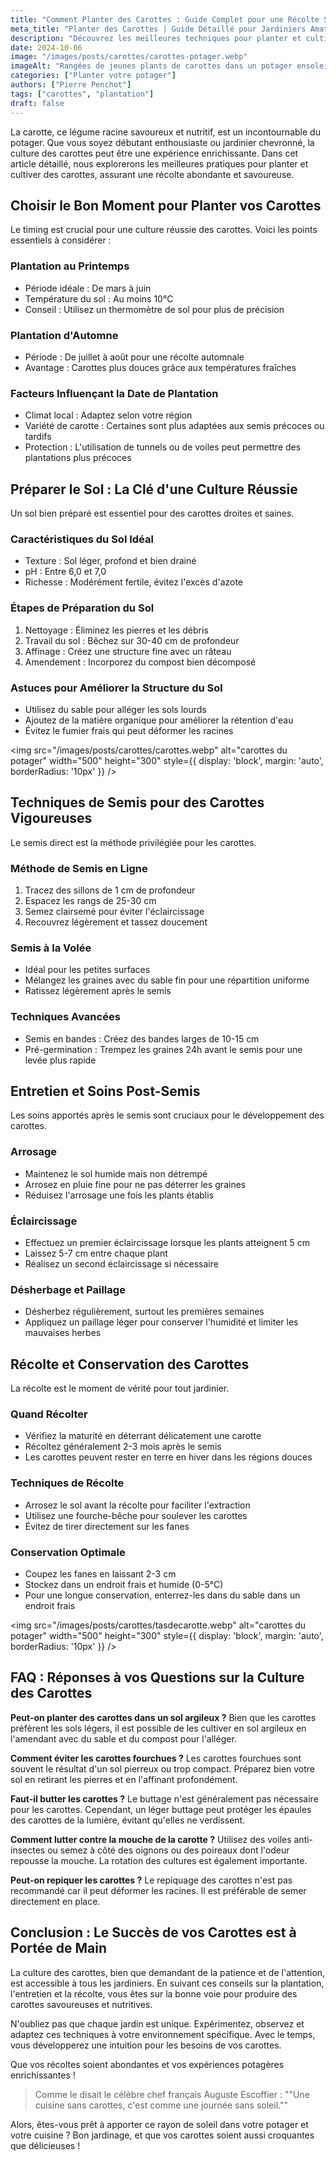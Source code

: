 ```yaml
---
title: "Comment Planter des Carottes : Guide Complet pour une Récolte Savoureuse"
meta_title: "Planter des Carottes | Guide Détaillé pour Jardiniers Amateurs et Experts"
description: "Découvrez les meilleures techniques pour planter et cultiver des carottes. Des conseils d'expert pour une récolte abondante, de la préparation du sol à la récolte."
date: 2024-10-06
image: "/images/posts/carottes/carottes-potager.webp"
imageAlt: "Rangées de jeunes plants de carottes dans un potager ensoleillé"
categories: ["Planter votre potager"]
authors: ["Pierre Penchot"]
tags: ["carottes", "plantation"]
draft: false
---
```


La carotte, ce légume racine savoureux et nutritif, est un incontournable du potager. Que vous soyez débutant enthousiaste ou jardinier chevronné, la culture des carottes peut être une expérience enrichissante. Dans cet article détaillé, nous explorerons les meilleures pratiques pour planter et cultiver des carottes, assurant une récolte abondante et savoureuse.

## Choisir le Bon Moment pour Planter vos Carottes

Le timing est crucial pour une culture réussie des carottes. Voici les points essentiels à considérer :

### Plantation au Printemps

- Période idéale : De mars à juin
- Température du sol : Au moins 10°C
- Conseil : Utilisez un thermomètre de sol pour plus de précision

### Plantation d'Automne

- Période : De juillet à août pour une récolte automnale
- Avantage : Carottes plus douces grâce aux températures fraîches

### Facteurs Influençant la Date de Plantation

- Climat local : Adaptez selon votre région
- Variété de carotte : Certaines sont plus adaptées aux semis précoces ou tardifs
- Protection : L'utilisation de tunnels ou de voiles peut permettre des plantations plus précoces

## Préparer le Sol : La Clé d'une Culture Réussie

Un sol bien préparé est essentiel pour des carottes droites et saines.

### Caractéristiques du Sol Idéal

- Texture : Sol léger, profond et bien drainé
- pH : Entre 6,0 et 7,0
- Richesse : Modérément fertile, évitez l'excès d'azote

### Étapes de Préparation du Sol

1. Nettoyage : Éliminez les pierres et les débris
2. Travail du sol : Bêchez sur 30-40 cm de profondeur
3. Affinage : Créez une structure fine avec un râteau
4. Amendement : Incorporez du compost bien décomposé

### Astuces pour Améliorer la Structure du Sol

- Utilisez du sable pour alléger les sols lourds
- Ajoutez de la matière organique pour améliorer la rétention d'eau
- Évitez le fumier frais qui peut déformer les racines

<img src="/images/posts/carottes/carottes.webp" alt="carottes du potager" width="500" height="300" style={{ display: 'block', margin: 'auto', borderRadius: '10px' }} />

## Techniques de Semis pour des Carottes Vigoureuses

Le semis direct est la méthode privilégiée pour les carottes.

### Méthode de Semis en Ligne

1. Tracez des sillons de 1 cm de profondeur
2. Espacez les rangs de 25-30 cm
3. Semez clairsemé pour éviter l'éclaircissage
4. Recouvrez légèrement et tassez doucement

### Semis à la Volée

- Idéal pour les petites surfaces
- Mélangez les graines avec du sable fin pour une répartition uniforme
- Ratissez légèrement après le semis

### Techniques Avancées

- Semis en bandes : Créez des bandes larges de 10-15 cm
- Pré-germination : Trempez les graines 24h avant le semis pour une levée plus rapide

## Entretien et Soins Post-Semis

Les soins apportés après le semis sont cruciaux pour le développement des carottes.

### Arrosage

- Maintenez le sol humide mais non détrempé
- Arrosez en pluie fine pour ne pas déterrer les graines
- Réduisez l'arrosage une fois les plants établis

### Éclaircissage

- Effectuez un premier éclaircissage lorsque les plants atteignent 5 cm
- Laissez 5-7 cm entre chaque plant
- Réalisez un second éclaircissage si nécessaire

### Désherbage et Paillage

- Désherbez régulièrement, surtout les premières semaines
- Appliquez un paillage léger pour conserver l'humidité et limiter les mauvaises herbes

## Récolte et Conservation des Carottes

La récolte est le moment de vérité pour tout jardinier.

### Quand Récolter

- Vérifiez la maturité en déterrant délicatement une carotte
- Récoltez généralement 2-3 mois après le semis
- Les carottes peuvent rester en terre en hiver dans les régions douces

### Techniques de Récolte

- Arrosez le sol avant la récolte pour faciliter l'extraction
- Utilisez une fourche-bêche pour soulever les carottes
- Évitez de tirer directement sur les fanes

### Conservation Optimale

- Coupez les fanes en laissant 2-3 cm
- Stockez dans un endroit frais et humide (0-5°C)
- Pour une longue conservation, enterrez-les dans du sable dans un endroit frais

<img src="/images/posts/carottes/tasdecarotte.webp" alt="carottes du potager" width="500" height="300" style={{ display: 'block', margin: 'auto', borderRadius: '10px' }} />

## FAQ : Réponses à vos Questions sur la Culture des Carottes

**Peut-on planter des carottes dans un sol argileux ?**
Bien que les carottes préfèrent les sols légers, il est possible de les cultiver en sol argileux en l'amendant avec du sable et du compost pour l'alléger.

**Comment éviter les carottes fourchues ?**
Les carottes fourchues sont souvent le résultat d'un sol pierreux ou trop compact. Préparez bien votre sol en retirant les pierres et en l'affinant profondément.

**Faut-il butter les carottes ?**
Le buttage n'est généralement pas nécessaire pour les carottes. Cependant, un léger buttage peut protéger les épaules des carottes de la lumière, évitant qu'elles ne verdissent.

**Comment lutter contre la mouche de la carotte ?**
Utilisez des voiles anti-insectes ou semez à côté des oignons ou des poireaux dont l'odeur repousse la mouche. La rotation des cultures est également importante.

**Peut-on repiquer les carottes ?**
Le repiquage des carottes n'est pas recommandé car il peut déformer les racines. Il est préférable de semer directement en place.

## Conclusion : Le Succès de vos Carottes est à Portée de Main

La culture des carottes, bien que demandant de la patience et de l'attention, est accessible à tous les jardiniers. En suivant ces conseils sur la plantation, l'entretien et la récolte, vous êtes sur la bonne voie pour produire des carottes savoureuses et nutritives.

N'oubliez pas que chaque jardin est unique. Expérimentez, observez et adaptez ces techniques à votre environnement spécifique. Avec le temps, vous développerez une intuition pour les besoins de vos carottes.

Que vos récoltes soient abondantes et vos expériences potagères enrichissantes ! 

>Comme le disait le célèbre chef français Auguste Escoffier : ""Une cuisine sans carottes, c'est comme une journée sans soleil."" 

Alors, êtes-vous prêt à apporter ce rayon de soleil dans votre potager et votre cuisine ? Bon jardinage, et que vos carottes soient aussi croquantes que délicieuses !